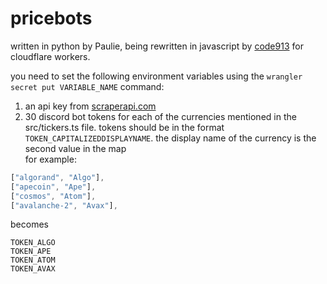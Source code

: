 # pricebots
written in python by Paulie, being rewritten in javascript by [code913](https://code913.devpage.me) for cloudflare workers.

you need to set the following environment variables using the `wrangler secret put VARIABLE_NAME` command:
1. an api key from [scraperapi.com](https://scraperapi.com)
1. 30 discord bot tokens for each of the currencies mentioned in the src/tickers.ts file. tokens should be in the format `TOKEN_CAPITALIZEDDISPLAYNAME`. the display name of the currency is the second value in the map  
for example:
```ts
["algorand", "Algo"],
["apecoin", "Ape"],
["cosmos", "Atom"],
["avalanche-2", "Avax"],
```
becomes
```
TOKEN_ALGO
TOKEN_APE
TOKEN_ATOM
TOKEN_AVAX
```